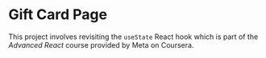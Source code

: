 # Gift Card Page

This project involves revisiting the `useState` React hook which is part of the *Advanced React* course provided by Meta on Coursera.